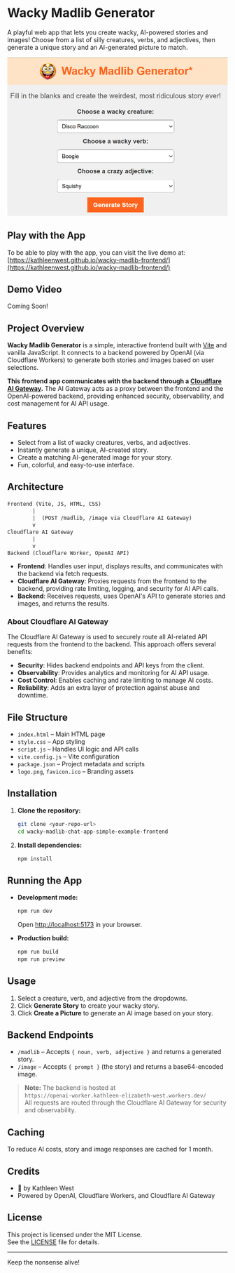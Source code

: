 # Wacky Madlib Generator

A playful web app that lets you create wacky, AI-powered stories and images! Choose from a list of silly creatures, verbs, and adjectives, then generate a unique story and an AI-generated picture to match.

![Wacky Madlib Logo](/images/demo-start.jpg)

## Play with the App

To be able to play with the app, you can visit the live demo at: [https://kathleenwest.github.io/wacky-madlib-frontend/](https://kathleenwest.github.io/wacky-madlib-frontend/)

## Demo Video

Coming Soon!

## Project Overview

**Wacky Madlib Generator** is a simple, interactive frontend built with [Vite](https://vitejs.dev/) and vanilla JavaScript. It connects to a backend powered by OpenAI (via Cloudflare Workers) to generate both stories and images based on user selections.

**This frontend app communicates with the backend through a [Cloudflare AI Gateway](https://developers.cloudflare.com/ai-gateway/).** The AI Gateway acts as a proxy between the frontend and the OpenAI-powered backend, providing enhanced security, observability, and cost management for AI API usage.

## Features

- Select from a list of wacky creatures, verbs, and adjectives.
- Instantly generate a unique, AI-created story.
- Create a matching AI-generated image for your story.
- Fun, colorful, and easy-to-use interface.

## Architecture

```
Frontend (Vite, JS, HTML, CSS)
        |
        |  (POST /madlib, /image via Cloudflare AI Gateway)
        v
Cloudflare AI Gateway
        |
        v
Backend (Cloudflare Worker, OpenAI API)
```

- **Frontend**: Handles user input, displays results, and communicates with the backend via fetch requests.
- **Cloudflare AI Gateway**: Proxies requests from the frontend to the backend, providing rate limiting, logging, and security for AI API calls.
- **Backend**: Receives requests, uses OpenAI's API to generate stories and images, and returns the results.

### About Cloudflare AI Gateway

The Cloudflare AI Gateway is used to securely route all AI-related API requests from the frontend to the backend. This approach offers several benefits:

- **Security**: Hides backend endpoints and API keys from the client.
- **Observability**: Provides analytics and monitoring for AI API usage.
- **Cost Control**: Enables caching and rate limiting to manage AI costs.
- **Reliability**: Adds an extra layer of protection against abuse and downtime.

## File Structure

- `index.html` – Main HTML page
- `style.css` – App styling
- `script.js` – Handles UI logic and API calls
- `vite.config.js` – Vite configuration
- `package.json` – Project metadata and scripts
- `logo.png`, `favicon.ico` – Branding assets

## Installation

1. **Clone the repository:**
   ```sh
   git clone <your-repo-url>
   cd wacky-madlib-chat-app-simple-example-frontend
   ```

2. **Install dependencies:**
   ```sh
   npm install
   ```

## Running the App

- **Development mode:**
  ```sh
  npm run dev
  ```
  Open [http://localhost:5173](http://localhost:5173) in your browser.

- **Production build:**
  ```sh
  npm run build
  npm run preview
  ```

## Usage

1. Select a creature, verb, and adjective from the dropdowns.
2. Click **Generate Story** to create your wacky story.
3. Click **Create a Picture** to generate an AI image based on your story.

## Backend Endpoints

- `/madlib` – Accepts `{ noun, verb, adjective }` and returns a generated story.
- `/image` – Accepts `{ prompt }` (the story) and returns a base64-encoded image.

> **Note:** The backend is hosted at  
> `https://openai-worker.kathleen-elizabeth-west.workers.dev/`  
> All requests are routed through the Cloudflare AI Gateway for security and observability.

## Caching

To reduce AI costs, story and image responses are cached for 1 month.

## Credits

- 🚀 by Kathleen West
- Powered by OpenAI, Cloudflare Workers, and Cloudflare AI Gateway

## License

This project is licensed under the MIT License.  
See the [LICENSE](LICENSE) file for details.

---
Keep the nonsense alive!


